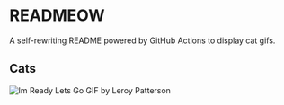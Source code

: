# READMEOW

A self-rewriting README powered by GitHub Actions to display cat gifs.

## Cats

![Im Ready Lets Go GIF by Leroy Patterson](https://media1.giphy.com/media/CjmvTCZf2U3p09Cn0h/200.gif?cid=9acd02da3tb8jhqm7mn4sz0t0uqz79gdxjqychu4evt2a3hp&ep=v1_gifs_search&rid=200.gif&ct=g)
